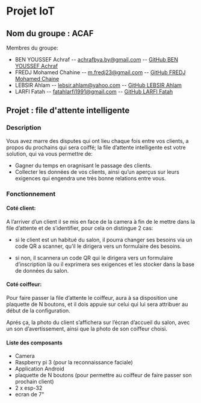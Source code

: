 # Projet IoT

## Nom du groupe : ACAF
 Membres du groupe:
* BEN YOUSSEF Achraf -- achrafbya.by@gmail.com -- [GitHub BEN YOUSSEF Achraf](https://github.com/BYAchraf)
* FREDJ Mohamed Chahine -- m.fredj23@gmail.com -- [GitHub FREDJ Mohamed Chaine](https://github.com/chahine202)
* LEBSIR Ahlam -- lebsir.ahlam@yahoo.com -- [GitHub LEBSIR Ahlam](https://github.com/LEBSIRAHLAM)
* LARFI Fatah -- fatahlarfi1991@gmail.com -- [GitHub LARFI Fatah](https://github.com/larfifatah)

## Projet : file d'attente intelligente 

### Description

Vous avez marre des disputes qui ont lieu chaque fois entre vos clients, a propos du prochains qui sera coiffé; la file d’attente intelligente est votre solution, qui va vous permettre de:
* Gagner du temps en oragnisant le passage des clients.
* Collecter les données de vos clients, ainsi qu’un aperçus sur leurs
  exigences qui engendra une très bonne relations entre vous.


### Fonctionnement 
#### Coté client:

 A l’arriver d’un client il se mis en face de la camera à fin de le mettre dans la file d’attente et de s’identifier, pour cela on distingue 2 cas:
  * si le client est un habitué du salon, il pourra changer ses besoins via un code QR a scanner, qu’il le dirigera vers un formulaire des besoins.
 
  * si non, il scannera un code QR qui le dirigera vers un formulaire d’inscription là ou il exprimera ses exigences et les stocker dans la base de données du salon. 

#### Coté coiffeur: 

Pour faire passer la file d’attente le coiffeur, aura à sa disposition une plaquette de N boutons, et il dois appuie sur celui qui lui sera attribuer au début de la configuration.

Aprés ça, la photo du client s’affichera sur l’écran d’accueil du salon, avec un son d’avertissement, ainsi que la photo de son coiffeur choisi.

#### Liste des composants

* Camera
* Raspberry pi 3 (pour la reconnaissance faciale)
* Application Android
* plaquette de N boutons (pour permettre au coiffeur de faire passer son    prochain client)
* 2 x esp-32
* ecran de 7" 

